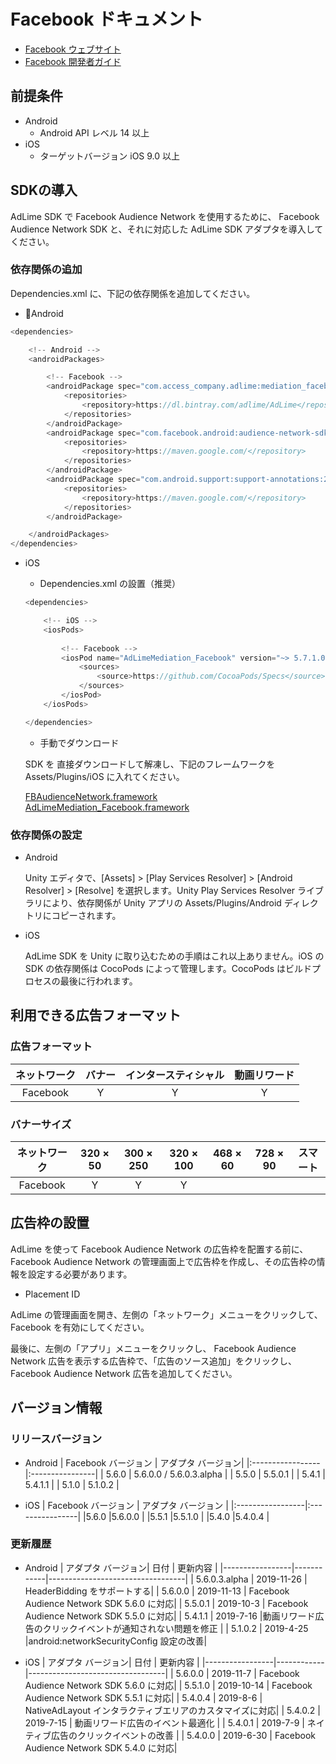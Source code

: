 # Facebook ドキュメント
- [Facebook ウェブサイト](https://business.facebook.com/pub/home)
- [Facebook 開発者ガイド](https://developers.facebook.com/docs/audience-network/unity)

## 前提条件
- Android
    - Android API レベル 14 以上
- iOS
    - ターゲットバージョン iOS 9.0 以上

## SDKの導入
AdLime SDK で Facebook Audience Network を使用するために、 Facebook Audience Network SDK と、それに対応した AdLime SDK アダプタを導入してください。

### 依存関係の追加
 Dependencies.xml に、下記の依存関係を追加してください。
- Android
```csharp
<dependencies>

    <!-- Android -->
    <androidPackages>

        <!-- Facebook -->
        <androidPackage spec="com.access_company.adlime:mediation_facebook:5.7.1.0">
            <repositories>
                <repository>https://dl.bintray.com/adlime/AdLime</repository>
            </repositories>
        </androidPackage>
        <androidPackage spec="com.facebook.android:audience-network-sdk:5.7.1">
            <repositories>
                <repository>https://maven.google.com/</repository>
            </repositories>
        </androidPackage>
        <androidPackage spec="com.android.support:support-annotations:28.0.0">
            <repositories>
                <repository>https://maven.google.com/</repository>
            </repositories>
        </androidPackage>

    </androidPackages>
</dependencies>
```

- iOS
    - Dependencies.xml の設置（推奨）
    ```csharp
    <dependencies>

        <!-- iOS -->
        <iosPods>
        
            <!-- Facebook -->
            <iosPod name="AdLimeMediation_Facebook" version="~> 5.7.1.0">
                <sources>
                    <source>https://github.com/CocoaPods/Specs</source>
                </sources>
            </iosPod>
        </iosPods>

    </dependencies>
    ```
    - 手動でダウンロード

    SDK を 直接ダウンロードして解凍し、下記のフレームワークを Assets/Plugins/iOS に入れてください。
    
    [FBAudienceNetwork.framework](https://github.com/Ham-mer/AdLime-iOS-Pub/raw/master/DownloadZip/Networks/FBAudienceNetwork/FBAudienceNetwork_5.7.1.zip)<br>
    [AdLimeMediation_Facebook.framework](https://github.com/Ham-mer/AdLime-iOS-Pub/raw/master/DownloadZip/AdLimeMediation_Facebook/5.7.1.0.zip)

### 依存関係の設定
- Android

    Unity エディタで、[Assets] > [Play Services Resolver] > [Android Resolver] > [Resolve] を選択します。Unity Play Services Resolver ライブラリにより、依存関係が Unity アプリの Assets/Plugins/Android ディレクトリにコピーされます。

- iOS

    AdLime SDK を Unity に取り込むための手順はこれ以上ありません。iOS の SDK の依存関係は CocoPods によって管理します。CocoPods はビルドプロセスの最後に行われます。

## 利用できる広告フォーマット

### 広告フォーマット
|ネットワーク|バナー   |インタースティシャル         |動画リワード |
|:-----:|:----:|:----------:|:------:|
|Facebook  |Y     | Y          |Y       |

### バナーサイズ
|ネットワーク  |320 × 50  |300 × 250   |320 × 100  |468 × 60  |728 × 90  |スマート    |
|:-------:|:------:|:--------:|:-------:|:------:|:------:|:-------:|
|Facebook    |Y       |Y         |Y        |        |        |         |

## 広告枠の設置
AdLime を使って Facebook Audience Network の広告枠を配置する前に、Facebook Audience Network の管理画面上で広告枠を作成し、その広告枠の情報を設定する必要があります。
- Placement ID

AdLime の管理画面を開き、左側の「ネットワーク」メニューをクリックして、 Facebook を有効にしてください。

最後に、左側の「アプリ」メニューをクリックし、 Facebook Audience Network 広告を表示する広告枠で、「広告のソース追加」をクリックし、 Facebook Audience Network 広告を追加してください。

## バージョン情報

### リリースバージョン
- Android
    | Facebook バージョン | アダプタ バージョン|
    |:-----------------|:----------------|
    | 5.6.0             | 5.6.0.0 / 5.6.0.3.alpha |
    | 5.5.0             | 5.5.0.1        |
    | 5.4.1             | 5.4.1.1        |
    | 5.1.0             | 5.1.0.2        |

- iOS
    | Facebook バージョン | アダプタ バージョン    |
    |:-----------------|:----------------|
    |5.6.0             |5.6.0.0          |
    |5.5.1             |5.5.1.0          |
    |5.4.0             |5.4.0.4          |

### 更新履歴
- Android
    | アダプタ バージョン| 日付        | 更新内容                             |
    |-----------------|------------|----------------------------------|
    | 5.6.0.3.alpha   | 2019-11-26 | HeaderBidding をサポートする|
    | 5.6.0.0         | 2019-11-13 | Facebook Audience Network SDK 5.6.0 に対応|
    | 5.5.0.1         | 2019-10-3  | Facebook Audience Network SDK 5.5.0 に対応|
    | 5.4.1.1         | 2019-7-16  |動画リワード広告のクリックイベントが通知されない問題を修正             |
    | 5.1.0.2         | 2019-4-25  |android:networkSecurityConfig 設定の改善|

- iOS
    | アダプタ バージョン| 日付        | 更新内容                             |
    |-----------------|------------|----------------------------------|
    | 5.6.0.0         | 2019-11-7  | Facebook Audience Network SDK 5.6.0 に対応|
    | 5.5.1.0         | 2019-10-14 | Facebook Audience Network SDK 5.5.1 に対応|
    | 5.4.0.4         | 2019-8-6   | NativeAdLayout インタラクティブエリアのカスタマイズに対応|
    | 5.4.0.2         | 2019-7-15  | 動画リワード広告のイベント最適化             |
    | 5.4.0.1         | 2019-7-9   | ネイティブ広告のクリックイベントの改善        |
    | 5.4.0.0         | 2019-6-30  | Facebook Audience Network SDK 5.4.0 に対応|
